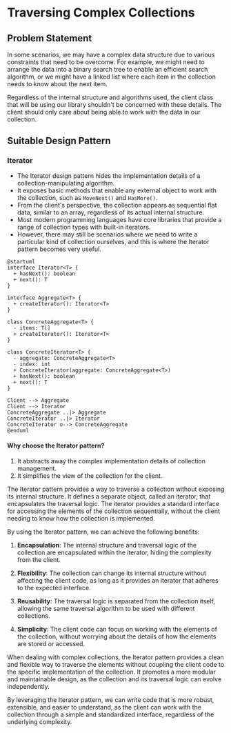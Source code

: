 # Traversing Complex Collections

## Problem Statement

In some scenarios, we may have a complex data structure due to various constraints that need to be overcome. For example, we might need to arrange the data into a binary search tree to enable an efficient search algorithm, or we might have a linked list where each item in the collection needs to know about the next item.

Regardless of the internal structure and algorithms used, the client class that will be using our library shouldn't be concerned with these details. The client should only care about being able to work with the data in our collection.

## Suitable Design Pattern

### Iterator

* The Iterator design pattern hides the implementation details of a collection-manipulating algorithm.
* It exposes basic methods that enable any external object to work with the collection, such as `MoveNext()` and `HasMore()`.
* From the client's perspective, the collection appears as sequential flat data, similar to an array, regardless of its actual internal structure.
* Most modern programming languages have core libraries that provide a range of collection types with built-in iterators.
* However, there may still be scenarios where we need to write a particular kind of collection ourselves, and this is where the Iterator pattern becomes very useful.

```plantuml
@startuml
interface Iterator<T> {
  + hasNext(): boolean
  + next(): T
}

interface Aggregate<T> {
  + createIterator(): Iterator<T>
}

class ConcreteAggregate<T> {
  - items: T[]
  + createIterator(): Iterator<T>
}

class ConcreteIterator<T> {
  - aggregate: ConcreteAggregate<T>
  - index: int
  + ConcreteIterator(aggregate: ConcreteAggregate<T>)
  + hasNext(): boolean
  + next(): T
}

Client --> Aggregate
Client --> Iterator
ConcreteAggregate ..|> Aggregate
ConcreteIterator ..|> Iterator
ConcreteIterator o--> ConcreteAggregate
@enduml
```

#### Why choose the Iterator pattern?

1. It abstracts away the complex implementation details of collection management.
2. It simplifies the view of the collection for the client.

The Iterator pattern provides a way to traverse a collection without exposing its internal structure. It defines a separate object, called an iterator, that encapsulates the traversal logic. The iterator provides a standard interface for accessing the elements of the collection sequentially, without the client needing to know how the collection is implemented.

By using the Iterator pattern, we can achieve the following benefits:

1. **Encapsulation**: The internal structure and traversal logic of the collection are encapsulated within the iterator, hiding the complexity from the client.

2. **Flexibility**: The collection can change its internal structure without affecting the client code, as long as it provides an iterator that adheres to the expected interface.

3. **Reusability**: The traversal logic is separated from the collection itself, allowing the same traversal algorithm to be used with different collections.

4. **Simplicity**: The client code can focus on working with the elements of the collection, without worrying about the details of how the elements are stored or accessed.

When dealing with complex collections, the Iterator pattern provides a clean and flexible way to traverse the elements without coupling the client code to the specific implementation of the collection. It promotes a more modular and maintainable design, as the collection and its traversal logic can evolve independently.

By leveraging the Iterator pattern, we can write code that is more robust, extensible, and easier to understand, as the client can work with the collection through a simple and standardized interface, regardless of the underlying complexity.
